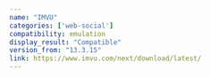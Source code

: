 ```yaml
---
name: "IMVU"
categories: ['web-social']
compatibility: emulation
display_result: "Compatible"
version_from: "13.3.15"
link: https://www.imvu.com/next/download/latest/
---
```


